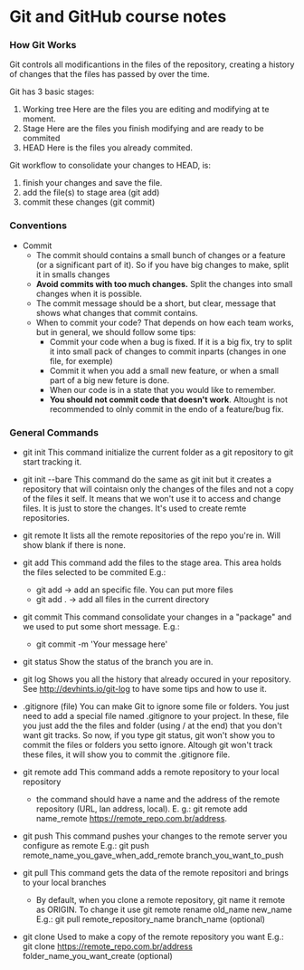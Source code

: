 # Git and GitHub course notes

### How Git Works

Git controls all modificantions in the files of the repository, creating a history of changes that the files has passed by over the time.

Git has 3 basic stages:
  1. Working tree
    Here are the files you are editing and modifying at te moment.
  2. Stage
    Here are the files you finish modifying and are ready to be commited
  3. HEAD
    Here is the files you already commited.

Git workflow to consolidate your changes to HEAD, is:
  1. finish your changes and save the file.
  2. add the file(s) to stage area (git add)
  3. commit these changes (git commit)


### Conventions

- Commit
  - The commit should contains a small bunch of changes or a feature (or a significant part of it). So if you have big changes to make, split it in smalls changes
  - **Avoid commits with too much changes.** Split the changes into small changes when it is possible.
  - The commit message should be a short, but clear, message that shows what changes that commit contains.
  - When to commit your code?
    That depends on how each team works, but in general, we should follow some tips:
    - Commit your code when a bug is fixed. If it is a big fix, try to split it into small pack of changes to commit inparts (changes in one file, for exemple)
    - Commit it when you add a small new feature, or when a small part of a big new feture is done.
    - When our code is in a state that you would like to remember.
    - **You should not commit code that doesn't work**. Altought is not recommended to olnly commit in the endo of a feature/bug fix.

### General Commands

- git init
  This command initialize the current folder as a git repository to git start tracking it.

- git init --bare
  This command do the same as git init but it creates a repository that will cointaisn only the changes of the files and not a copy of the files it self.
  It means that we won't use it to access and change files. It is just to store the changes. It's used to create remte repositories.

- git remote
  It lists all the remote repositories of the repo you're in. Will show blank if there is none.

- git add
  This command add the files to the stage area. This area holds the files selected to be commited
  E.g.:
    - git add <file-name> -> add an specific file. You can put more files
    - git add . -> add all files in the current directory

- git commit
  This command consolidate your changes in a "package" and we used to put some short message.
  E.g.:
    - git commit -m 'Your message here'

- git status
  Show the status of the branch you are in.

- git log
  Shows you all the history that already occured in your repository. See http://devhints.io/git-log to have some tips and how to use it.

- .gitignore (file)
  You can make Git to ignore some file or folders. You just need to add a special file named .gitignore to your project.
  In these, file you just add the the files and folder (using / at the end) that you don't want git tracks.
  So now, if you type git status, git won't show you to commit the files or folders you setto ignore.
  Altough git won't track these files, it will show you to commit the .gitignore file.

- git remote add
  This command adds a remote repository to your local repository
  - the command should have a name and the address of the remote repository (URL, lan address, local).
    E. g.: git remote add name_remote https://remote_repo.com.br/address.

- git push
  This command pushes your changes to the remote server you configure as remote
  E.g.: git push remote_name_you_gave_when_add_remote branch_you_want_to_push

- git pull
  This command gets the data of the remote repositori and brings to your local branches
  * By default, when you clone a remote repository, git name it remote as ORIGIN. To change it use git remote rename old_name new_name
  E.g.: git pull remote_repository_name branch_name (optional)

- git clone
  Used to make a copy of the remote repository you want
  E.g.: git clone https://remote_repo.com.br/address folder_name_you_want_create (optional)

